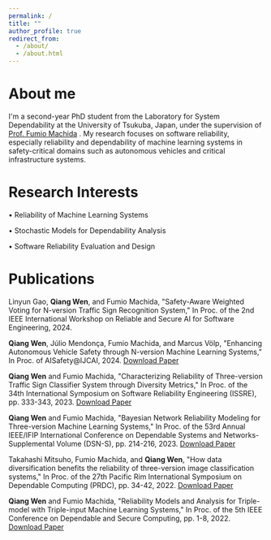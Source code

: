 ```yaml
---
permalink: /
title: ""
author_profile: true
redirect_from: 
  - /about/
  - /about.html
---
```


About me
======
I'm a second-year PhD student from the Laboratory for System Dependability at the University of Tsukuba, Japan, under the supervision of [Prof. Fumio Machida](https://www.sd.cs.tsukuba.ac.jp/en/index.html) . My research focuses on software reliability, especially reliability and dependability of machine learning systems in safety-critical domains such as autonomous vehicles and critical infrastructure systems.


Research Interests
======
• Reliability of Machine Learning Systems

• Stochastic Models for Dependability Analysis

• Software Reliability Evaluation and Design

Publications
======
Linyun Gao, **Qiang Wen**, and Fumio Machida, "Safety-Aware Weighted Voting for N-version Traffic Sign Recognition System," In Proc. of the 2nd IEEE International Workshop on Reliable and Secure AI for Software Engineering, 2024.

**Qiang Wen**, Júlio Mendonça, Fumio Machida, and Marcus Völp, "Enhancing Autonomous Vehicle Safety through N-version Machine Learning Systems," In Proc. of AISafety@IJCAI, 2024. [Download Paper](https://www.sd.cs.tsukuba.ac.jp/aisafety2024-wen.pdf)

**Qiang Wen** and Fumio Machida, "Characterizing Reliability of Three-version Traffic Sign Classifier System through Diversity Metrics," In Proc. of the 34th International Symposium on Software Reliability Engineering (ISSRE), pp. 333-343, 2023. [Download Paper](https://www.sd.cs.tsukuba.ac.jp/issre2023-wen.pdf)

**Qiang Wen** and Fumio Machida, "Bayesian Network Reliability Modeling for Three-version Machine Learning Systems," In Proc. of the 53rd Annual IEEE/IFIP International Conference on Dependable Systems and Networks-Supplemental Volume (DSN-S), pp. 214-216, 2023. [Download Paper](https://csdl-downloads.ieeecomputer.org/proceedings/dsn-s/2023/2545/00/254500a214.pdf?Expires=1731740873&Policy=eyJTdGF0ZW1lbnQiOlt7IlJlc291cmNlIjoiaHR0cHM6Ly9jc2RsLWRvd25sb2Fkcy5pZWVlY29tcHV0ZXIub3JnL3Byb2NlZWRpbmdzL2Rzbi1zLzIwMjMvMjU0NS8wMC8yNTQ1MDBhMjE0LnBkZiIsIkNvbmRpdGlvbiI6eyJEYXRlTGVzc1RoYW4iOnsiQVdTOkVwb2NoVGltZSI6MTczMTc0MDg3M319fV19&Signature=NjJqUQGG2a7-8UgdjlFrVa3KtXf-iRa5CYs7umGGwki6MJroQ09PIgV0CQqcMYwb-n9agn1BOSTuEfBmJomd65GuCy9i~outcPW9miXGpwGeVKeHzsNk0sPWVYCZIh8izY6du0ZJ1cm7-0C6oFWpJ0voTfE5EGgFnfVqW1dPjSEQIsqQ5BxkY5LK-eve9YCn0ZqVlme9gDO~OaJbW3o41wQJILOS2dgdEahE98ReUPJ~HZqihHDZgVZS7q7aGQLPv-~Dgj~c6UVD6PE5tEXAbyfKr3XRaydnCNL4-zM0jOwQv6bf-DgQPZE77spUs3nP-bXxvZ8S76dn5FJPopreJA__&Key-Pair-Id=K12PMWTCQBDMDT)

Takahashi Mitsuho, Fumio Machida, and **Qiang Wen**, "How data diversification benefits the reliability of three-version image classification systems," In Proc. of the 27th Pacific Rim International Symposium on Dependable Computing (PRDC), pp. 34-42, 2022. [Download Paper](https://www.sd.cs.tsukuba.ac.jp/prdc2022-takahashi.pdf)

**Qiang Wen** and Fumio Machida, "Reliability Models and Analysis for Triple-model with Triple-input Machine Learning Systems," In Proc. of the 5th IEEE Conference on Dependable and Secure Computing, pp. 1-8, 2022. [Download Paper](https://www.sd.cs.tsukuba.ac.jp/dsc2022-wen.pdf)

